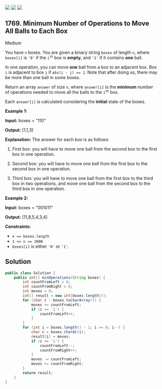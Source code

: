[![](https://img.shields.io/github/stars/javadev/LeetCode-in-Java?label=Stars&style=flat-square)](https://github.com/javadev/LeetCode-in-Java)
[![](https://img.shields.io/github/forks/javadev/LeetCode-in-Java?label=Fork%20me%20on%20GitHub%20&style=flat-square)](https://github.com/javadev/LeetCode-in-Java/fork)
[![](https://img.shields.io/badge/-LeetCode%20in%20Kotlin-blue?style=flat-square)](https://github.com/javadev/LeetCode-in-Kotlin)

## 1769\. Minimum Number of Operations to Move All Balls to Each Box

Medium

You have `n` boxes. You are given a binary string `boxes` of length `n`, where `boxes[i]` is `'0'` if the <code>i<sup>th</sup></code> box is **empty**, and `'1'` if it contains **one** ball.

In one operation, you can move **one** ball from a box to an adjacent box. Box `i` is adjacent to box `j` if `abs(i - j) == 1`. Note that after doing so, there may be more than one ball in some boxes.

Return an array `answer` of size `n`, where `answer[i]` is the **minimum** number of operations needed to move all the balls to the <code>i<sup>th</sup></code> box.

Each `answer[i]` is calculated considering the **initial** state of the boxes.

**Example 1:**

**Input:** boxes = "110"

**Output:** [1,1,3]

**Explanation:** The answer for each box is as follows: 

1) First box: you will have to move one ball from the second box to the first box in one operation. 

2) Second box: you will have to move one ball from the first box to the second box in one operation. 

3) Third box: you will have to move one ball from the first box to the third box in two operations, and move one ball from the second box to the third box in one operation.

**Example 2:**

**Input:** boxes = "001011"

**Output:** [11,8,5,4,3,4]

**Constraints:**

*   `n == boxes.length`
*   `1 <= n <= 2000`
*   `boxes[i]` is either `'0'` or `'1'`.

## Solution

```java
public class Solution {
    public int[] minOperations(String boxes) {
        int countFromLeft = 0;
        int countFromRight = 0;
        int moves = 0;
        int[] result = new int[boxes.length()];
        for (char c : boxes.toCharArray()) {
            moves += countFromLeft;
            if (c == '1') {
                countFromLeft++;
            }
        }
        for (int i = boxes.length() - 1; i >= 0; i--) {
            char c = boxes.charAt(i);
            result[i] = moves;
            if (c == '1') {
                countFromLeft--;
                countFromRight++;
            }
            moves -= countFromLeft;
            moves += countFromRight;
        }
        return result;
    }
}
```